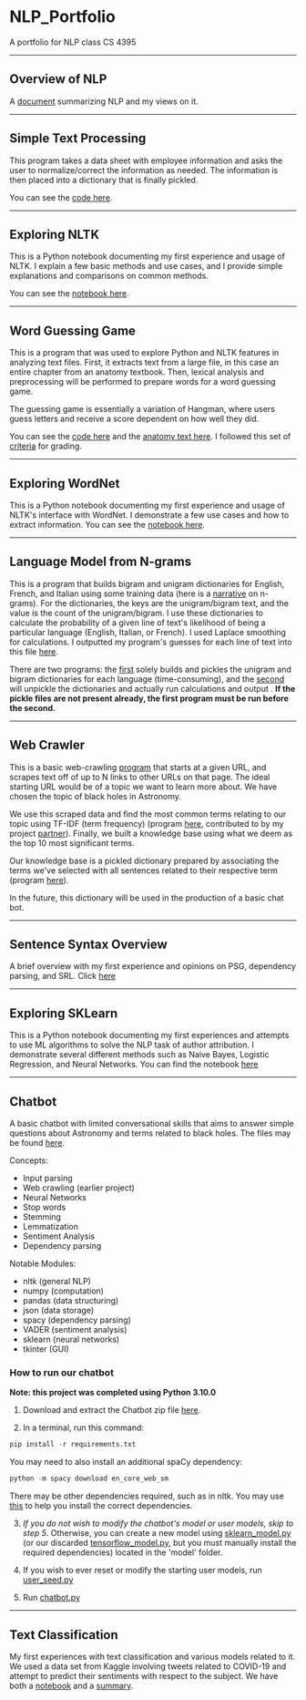 # NLP_Portfolio

A portfolio for NLP class CS 4395

---

## Overview of NLP

A [document](Overview_of_NLP.pdf) summarizing NLP and my views on it.

---

## Simple Text Processing

This program takes a data sheet with employee information and asks the user to normalize/correct the information as needed. The information is then placed into a dictionary that is finally pickled.

You can see the [code here](https://github.com/KaeCan/NLP_Portfolio/blob/main/Homework1/Homework1_kxc180021.py).

---

## Exploring NLTK

This is a Python notebook documenting my first experience and usage of NLTK. I explain a few basic methods and use cases, and I provide simple explanations and comparisons on common methods.

You can see the [notebook here](https://github.com/KaeCan/NLP_Portfolio/blob/main/Exploring_NLTK.ipynb).

---

## Word Guessing Game

This is a program that was used to explore Python and NLTK features in analyzing text files. First, it extracts text from a large file, in this case an entire chapter from an anatomy textbook. Then, lexical analysis and preprocessing will be performed to prepare words for a word guessing game.

The guessing game is essentially a variation of Hangman, where users guess letters and receive a score dependent on how well they did.

You can see the [code here](https://github.com/KaeCan/NLP_Portfolio/blob/main/Word_Guesser/word_guess_game.py) and the [anatomy text here](https://github.com/KaeCan/NLP_Portfolio/blob/main/Word_Guesser/anat19.txt). I followed this set of [criteria](https://github.com/KaeCan/NLP_Portfolio/blob/main/Word_Guesser/Ch5%20Word%20Guess%20Game.pdf) for grading.

---

## Exploring WordNet

This is a Python notebook documenting my first experience and usage of NLTK's interface with WordNet. I demonstrate a few use cases and how to extract information. You can see the [notebook here](https://github.com/KaeCan/NLP_Portfolio/blob/main/Exploring_WordNet.ipynb).

---

## Language Model from N-grams

This is a program that builds bigram and unigram dictionaries for English, French, and Italian using some training data (here is a [narrative](https://github.com/KaeCan/NLP_Portfolio/blob/main/N-grams/N-grams_Narrative.pdf) on n-grams). For the dictionaries, the keys are the unigram/bigram text, and the value is the count of the unigram/bigram. I use these dictionaries to calculate the probability of a given line of text's likelihood of being a particular language (English, Italian, or French). I used Laplace smoothing for calculations. I outputted my program's guesses for each line of text into this file [here](https://github.com/KaeCan/NLP_Portfolio/blob/main/N-grams/probs_output.txt).

There are two programs: the [first](https://github.com/KaeCan/NLP_Portfolio/blob/main/N-grams/ngrams_builder.py) solely builds and pickles the unigram and bigram dictionaries for each language (time-consuming), and the [second](https://github.com/KaeCan/NLP_Portfolio/blob/main/N-grams/ngrams_probability.py) will unpickle the dictionaries and actually run calculations and output . **If the pickle files are not present already, the first program must be run before the second.**

---

## Web Crawler

This is a basic web-crawling [program](https://github.com/KaeCan/NLP_Portfolio/blob/main/Web_Crawler/corpus_builder.py) that starts at a given URL, and scrapes text off of up to N links to other URLs on that page. The ideal starting URL would be of a topic we want to learn more about. We have chosen the topic of black holes in Astronomy.

We use this scraped data and find the most common terms relating to our topic using TF-IDF (term frequency) (program [here](https://github.com/KaeCan/NLP_Portfolio/blob/main/Web_Crawler/wordExtractor.py), contributed to by my project [partner](https://github.com/RyanBanafshay)). Finally, we built a knowledge base using what we deem as the top 10 most significant terms.

Our knowledge base is a pickled dictionary prepared by associating the terms we've selected with all sentences related to their respective term (program [here](https://github.com/KaeCan/NLP_Portfolio/blob/main/Web_Crawler/knowledge_builder.py)).

In the future, this dictionary will be used in the production of a basic chat bot.

---

## Sentence Syntax Overview

A brief overview with my first experience and opinions on PSG, dependency parsing, and SRL. Click [here](https://github.com/KaeCan/NLP_Portfolio/blob/main/Sentence_Syntax.pdf)

---

## Exploring SKLearn

This is a Python notebook documenting my first experiences and attempts to use ML algorithms to solve the NLP task of author attribution. I demonstrate several different methods such as Naive Bayes, Logistic Regression, and Neural Networks. You can find the notebook [here](https://github.com/KaeCan/NLP_Portfolio/blob/main/Exploring_SKLearn.ipynb)

---

## Chatbot

A basic chatbot with limited conversational skills that aims to answer simple questions about Astronomy and terms related to black holes. The files may be found [here](https://github.com/KaeCan/NLP_Portfolio/tree/main/Chatbot).

Concepts:

- Input parsing
- Web crawling (earlier project)
- Neural Networks
- Stop words
- Stemming
- Lemmatization
- Sentiment Analysis
- Dependency parsing

Notable Modules:

- nltk (general NLP)
- numpy (computation)
- pandas (data structuring)
- json (data storage)
- spacy (dependency parsing)
- VADER (sentiment analysis)
- sklearn (neural networks)
- tkinter (GUI)

### How to run our chatbot

**Note: this project was completed using Python 3.10.0**

1. Download and extract the Chatbot zip file [here](https://github.com/KaeCan/NLP_Portfolio/blob/main/ChatbotZip.zip).

2. In a terminal, run this command:

~~~python
pip install -r requirements.txt
~~~

You may need to also install an additional spaCy dependency:

~~~python
python -m spacy download en_core_web_sm
~~~

There may be other dependencies required, such as in nltk. You may use [this](https://github.com/KaeCan/NLP_Portfolio/blob/main/Chatbot/nltk_deps.py) to help you install the correct dependencies.

3. *If you do not wish to modify the chatbot's model or user models, skip to step 5*. Otherwise, you can create a new model using
[sklearn_model.py](https://github.com/KaeCan/NLP_Portfolio/blob/main/Chatbot/model/sklearn_model.py) (or our discarded [tensorflow_model.py](https://github.com/KaeCan/NLP_Portfolio/blob/main/Chatbot/model/tensorflow_model.py), but you must manually install the required dependencies)
located in the 'model' folder.

4. If you wish to ever reset or modify the starting user models, run [user_seed.py](https://github.com/KaeCan/NLP_Portfolio/blob/main/Chatbot/user_seed.py)

5. Run [chatbot.py](https://github.com/KaeCan/NLP_Portfolio/blob/main/Chatbot/chatbot.py)

---

## Text Classification
My first experiences with text classification and various models related to it. We used a data set from Kaggle involving tweets related to COVID-19 and attempt to predict their sentiments with respect to the subject. We have both a [notebook](https://github.com/KaeCan/NLP_Portfolio/blob/main/Exploring_Text_Classification.ipynb) and a [summary](https://github.com/KaeCan/NLP_Portfolio/blob/main/Text_Classification_Summary.pdf).
